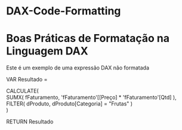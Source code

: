 # DAX-Code-Formatting

# Boas Práticas de Formatação na Linguagem DAX
Este é um exemplo de uma expressão DAX não formatada

VAR Resultado = 

CALCULATE(\
    SUMX( fFaturamento, 'fFaturamento'[[Preço] * 'fFaturamento'[Qtd] ),\
    FILTER( dProduto, dProduto[Categoria] = "Frutas" )\
    )

RETURN
Resultado
